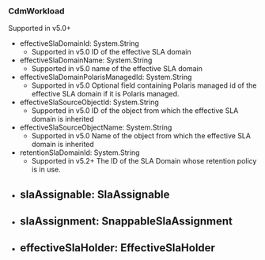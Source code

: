 ### CdmWorkload
Supported in v5.0+

- effectiveSlaDomainId: System.String
  - Supported in v5.0
  ID of the effective SLA domain
- effectiveSlaDomainName: System.String
  - Supported in v5.0
  name of the effective SLA domain
- effectiveSlaDomainPolarisManagedId: System.String
  - Supported in v5.0
  Optional field containing Polaris managed id of the effective SLA domain if it is Polaris managed.
- effectiveSlaSourceObjectId: System.String
  - Supported in v5.0
  ID of the object from which the effective SLA domain is inherited
- effectiveSlaSourceObjectName: System.String
  - Supported in v5.0
  Name of the object from which the effective SLA domain is inherited
- retentionSlaDomainId: System.String
  - Supported in v5.2+
  The ID of the SLA Domain whose retention policy is in use.
- slaAssignable: SlaAssignable
  - 
- slaAssignment: SnappableSlaAssignment
  - 
- effectiveSlaHolder: EffectiveSlaHolder
  - 
